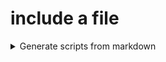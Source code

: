 # include a file

<details>
    <summary>Generate scripts from markdown</summary>
    ## [instruction](includes/include_file.md)
</details>
